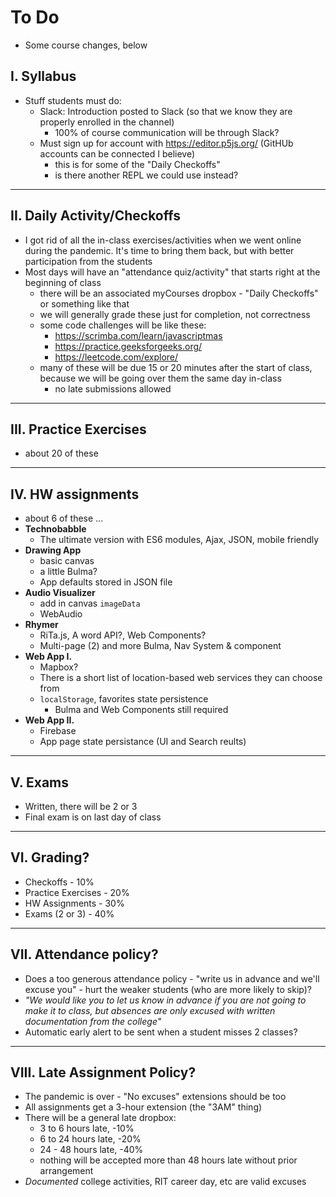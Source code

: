 # To Do

- Some course changes, below

## I. Syllabus

- Stuff students must do:
  - Slack: Introduction posted to Slack (so that we know they are properly enrolled in the channel)
    - 100% of course communication will be through Slack?
  - Must sign up for account with https://editor.p5js.org/ (GitHUb accounts can be connected I believe)
    - this is for some of the "Daily Checkoffs"
    - is there another REPL we could use instead?

<hr>


## II. Daily Activity/Checkoffs
- I got rid of all the in-class exercises/activities when we went online during the pandemic. It's time to bring them back, but with better participation from the students
- Most days will have an "attendance quiz/activity" that starts right at the beginning of class
  - there will be an associated myCourses dropbox - "Daily Checkoffs" or something like that
  - we will generally grade these just for completion, not correctness
  - some code challenges will be like these: 
    - https://scrimba.com/learn/javascriptmas
    - https://practice.geeksforgeeks.org/
    - https://leetcode.com/explore/
  - many of these will be due 15 or 20 minutes after the start of class, because we will be going over them the same day in-class
    - no late submissions allowed
 
<hr>

## III. Practice Exercises
- about 20 of these
 
<hr>

## IV. HW assignments
- about 6 of these ...
- **Technobabble** 
  - The ultimate version with ES6 modules, Ajax, JSON, mobile friendly
- **Drawing App**
  - basic canvas
  - a little Bulma?
  - App defaults stored in JSON file
- **Audio Visualizer**
  - add in canvas `imageData`
  - WebAudio
- **Rhymer**
  - RiTa.js, A word API?, Web Components?
  - Multi-page (2) and more Bulma, Nav System & component
- **Web App I.**
  - Mapbox?
  - There is a short list of location-based web services they can choose from
  - `localStorage`, favorites state persistence
    - Bulma and Web Components still required
- **Web App II.**
  - Firebase
  - App page state persistance (UI and Search reults)

<hr>

## V. Exams
- Written, there will be 2 or 3
- Final exam is on last day of class

<hr>

## VI. Grading?

- Checkoffs - 10%
- Practice Exercises - 20%
- HW Assignments - 30%
- Exams (2 or 3) - 40%

<hr>

## VII. Attendance policy?
- Does a too generous attendance policy - "write us in advance and we'll excuse you" - hurt the weaker students (who are more likely to skip)?
- *"We would like you to let us know in advance if you are not going to make it to class, but absences are only excused with written documentation from the college"*
- Automatic early alert to be sent when a student misses 2 classes?

<hr>

## VIII. Late Assignment Policy?
- The pandemic is over - "No excuses" extensions should be too
- All assignments get a 3-hour extension (the "3AM" thing)
- There will be a general late dropbox:
  - 3 to 6 hours late, -10%
  - 6 to 24 hours late, -20%
  - 24 - 48 hours late, -40%
  - nothing will be accepted more than 48 hours late without prior arrangement
- *Documented* college activities, RIT career day, etc are valid excuses
